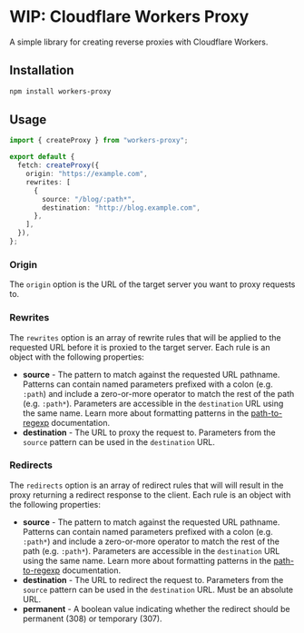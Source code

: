 # WIP: Cloudflare Workers Proxy

A simple library for creating reverse proxies with Cloudflare Workers.

## Installation

```bash
npm install workers-proxy
```

## Usage

```typescript
import { createProxy } from "workers-proxy";

export default {
  fetch: createProxy({
    origin: "https://example.com",
    rewrites: [
      {
        source: "/blog/:path*",
        destination: "http://blog.example.com",
      },
    ],
  }),
};
```

### Origin

The `origin` option is the URL of the target server you want to proxy requests to.

### Rewrites

The `rewrites` option is an array of rewrite rules that will be applied to the requested URL before it is proxied to the target server. Each rule is an object with the following properties:

- **source** - The pattern to match against the requested URL pathname. Patterns can contain named parameters prefixed with a colon (e.g. `:path`) and include a zero-or-more operator to match the rest of the path (e.g. `:path*`). Parameters are accessible in the `destination` URL using the same name. Learn more about formatting patterns in the [path-to-regexp](https://github.com/pillarjs/path-to-regexp) documentation.
- **destination** - The URL to proxy the request to. Parameters from the `source` pattern can be used in the `destination` URL.

### Redirects

The `redirects` option is an array of redirect rules that will will result in the proxy returning a redirect response to the client. Each rule is an object with the following properties:

- **source** - The pattern to match against the requested URL pathname. Patterns can contain named parameters prefixed with a colon (e.g. `:path*`) and include a zero-or-more operator to match the rest of the path (e.g. `:path*`). Parameters are accessible in the `destination` URL using the same name. Learn more about formatting patterns in the [path-to-regexp](https://github.com/pillarjs/path-to-regexp) documentation.
- **destination** - The URL to redirect the request to. Parameters from the `source` pattern can be used in the `destination` URL. Must be an absolute URL.
- **permanent** - A boolean value indicating whether the redirect should be permanent (308) or temporary (307).
